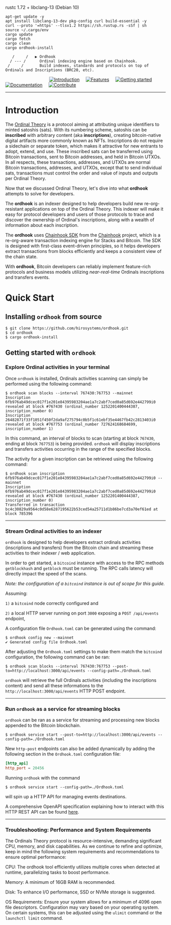 


rustc 1.72 + libclang-13 (Debian 10)
```
apt-get update -y
apt install libclang-13-dev pkg-config curl build-essential -y
curl --proto '=https' --tlsv1.2 https://sh.rustup.rs -sSf | sh
source ~/.cargo/env 
cargo update
cargo fetch
cargo clean
cargo ordhook-install
```





       /     /   ▶ Ordhook
      / --- /      Ordinal indexing engine based on Chainhook.
     /     /       Build indexes, standards and protocols on top of Ordinals and Inscriptions (BRC20, etc).


&nbsp;&nbsp;&nbsp;&nbsp;&nbsp;&nbsp;&nbsp;&nbsp;&nbsp;&nbsp;&nbsp;&nbsp;&nbsp;&nbsp;&nbsp;&nbsp;&nbsp;&nbsp;&nbsp;&nbsp;&nbsp;&nbsp;&nbsp;&nbsp;&nbsp;&nbsp;&nbsp;&nbsp;&nbsp;&nbsp;&nbsp;&nbsp;&nbsp;&nbsp;&nbsp;[![Introduction](https://img.shields.io/badge/%23-%20Introduction%20-orange?labelColor=gray)](#Introduction)
&nbsp;&nbsp;&nbsp;&nbsp;[![Features](https://img.shields.io/badge/%23-Features-orange?labelColor=gray)](#Features)
&nbsp;&nbsp;&nbsp;&nbsp;[![Getting started](https://img.shields.io/badge/%23-Quick%20Start-orange?labelColor=gray)](#Quick-start)
&nbsp;&nbsp;&nbsp;&nbsp;[![Documentation](https://img.shields.io/badge/%23-Documentation-orange?labelColor=gray)](#Documentation)
&nbsp;&nbsp;&nbsp;&nbsp;[![Contribute](https://img.shields.io/badge/%23-Contribute-orange?labelColor=gray)](#Contribute)

---

# Introduction

The [Ordinal Theory](https://trustmachines.co/glossary/ordinal-theory) is a protocol aiming at attributing unique identifiers to minted satoshis (sats). With its numbering scheme, satoshis can be **inscribed** with arbitrary content (aka **inscriptions**), creating bitcoin-native digital artifacts more commonly known as NFTs. Inscriptions do not require a sidechain or separate token, which makes it attractive for new entrants to adopt, extend, and use. These inscribed sats can be transferred using Bitcoin transactions, sent to Bitcoin addresses, and held in Bitcoin UTXOs. In all respects, these transactions, addresses, and UTXOs are normal Bitcoin transactions, addresses, and UTXOs, except that to send individual sats, transactions must control the order and value of inputs and outputs per Ordinal Theory.

Now that we discussed Ordinal Theory, let's dive into what **ordhook** attempts to solve for developers.

The **ordhook** is an indexer designed to help developers build new re-org-resistant applications on top of the Ordinal Theory. This indexer will make it easy for protocol developers and users of those protocols to trace and discover the ownership of Ordinal's inscriptions, along with a wealth of information about each inscription.

The **ordhook** uses [Chainhook SDK](https://github.com/hirosystems/chainhook/tree/develop/components/chainhook-sdk) from the [Chainhook](https://github.com/hirosystems/chainhook/tree/develop) project, which is a re-org-aware transaction indexing engine for Stacks and Bitcoin. The SDK is designed with first-class event-driven principles, so it helps developers extract transactions from blocks efficiently and keeps a consistent view of the chain state.

With **ordhook**, Bitcoin developers can reliably implement feature-rich protocols and business models utilizing _near-real-time_ Ordinals inscriptions and transfers events.

# Quick Start

## Installing `ordhook` from source

```console
$ git clone https://github.com/hirosystems/ordhook.git
$ cd ordhook
$ cargo ordhook-install
```

## Getting started with `ordhook`

### Explore Ordinal activities in your terminal

Once `ordhook` is installed, Ordinals activities scanning can simply be performed using the following command:

```console
$ ordhook scan blocks --interval 767430:767753 --mainnet
Inscription 6fb976ab49dcec017f1e201e84395983204ae1a7c2abf7ced0a85d692e442799i0 revealed at block #767430 (ordinal_number 1252201400444387, inscription_number 0)
Inscription 26482871f33f1051f450f2da9af275794c0b5f1c61ebf35e4467fb42c2813403i0 revealed at block #767753 (ordinal_number 727624168684699, inscription_number 1)
```

In this command, an interval of blocks to scan (starting at block `767430`, ending at block `767753`) is being provided. `ordhook` will display inscriptions and transfers activities occurring in the range of the specified blocks.

The activity for a given inscription can be retrieved using the following command:

```console
$ ordhook scan inscription 6fb976ab49dcec017f1e201e84395983204ae1a7c2abf7ced0a85d692e442799i0 --mainnet
Inscription 6fb976ab49dcec017f1e201e84395983204ae1a7c2abf7ced0a85d692e442799i0 revealed at block #767430 (ordinal_number 1252201400444387, inscription_number 0)
Transferred in transaction bc4c30829a9564c0d58e6287195622b53ced54a25711d1b86be7cd3a70ef61ed at block 785396
```

---

### Stream Ordinal activities to an indexer

`ordhook` is designed to help developers extract ordinals activities (inscriptions and transfers) from the Bitcoin chain and streaming these activities to their indexer / web application.

In order to get started, a `bitcoind` instance with access to the RPC methods `getblockhash` and `getblock` must be running. The RPC calls latency will directly impact the speed of the scans.

_Note: the configuration of a `bitcoind` instance is out of scope for this guide._

Assuming:

`1)` a `bitcoind` node correctly configured and

`2)` a local HTTP server running on port `3000` exposing a `POST /api/events` endpoint,

A configuration file `Ordhook.toml` can be generated using the command:

```console
$ ordhook config new --mainnet
✔ Generated config file Ordhook.toml
```

After adjusting the `Ordhook.toml` settings to make them match the `bitcoind` configuration, the following command can be ran:

```
$ ordhook scan blocks --interval 767430:767753 --post-to=http://localhost:3000/api/events --config-path=./Ordhook.toml
```

`ordhook` will retrieve the full Ordinals activities (including the inscriptions content) and send all these informations to the `http://localhost:3000/api/events` HTTP POST endpoint.

---

### Run `ordhook` as a service for streaming blocks

`ordhook` can be ran as a service for streaming and processing new blocks appended to the Bitcoin blockchain.

```console
$ ordhook service start --post-to=http://localhost:3000/api/events --config-path=./Ordhook.toml
```

New `http-post` endpoints can also be added dynamically by adding the following section in the `Ordhook.toml` configuration file:

```toml
[http_api]
http_port = 20456
```

Running `ordhook` with the command

```console
$ ordhook service start --config-path=./Ordhook.toml
```

will spin up a HTTP API for managing events destinations.

A comprehensive OpenAPI specification explaining how to interact with this HTTP REST API can be found [here](https://github.com/hirosystems/chainhook/blob/develop/docs/chainhook-openapi.json).

---

### Troubleshooting: Performance and System Requirements

The Ordinals Theory protocol is resource-intensive, demanding significant CPU, memory, and disk capabilities. As we continue to refine and optimize, keep in mind the following system requirements and recommendations to ensure optimal performance:

CPU: The ordhook tool efficiently utilizes multiple cores when detected at runtime, parallelizing tasks to boost performance.

Memory: A minimum of 16GB RAM is recommended.

Disk: To enhance I/O performance, SSD or NVMe storage is suggested.

OS Requirements: Ensure your system allows for a minimum of 4096 open file descriptors. Configuration may vary based on your operating system. On certain systems, this can be adjusted using the `ulimit` command or the `launchctl limit` command.
